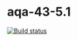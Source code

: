 # aqa-43-5.1

[![Build status](https://ci.appveyor.com/api/projects/status/aeyivlr42x6hi0dp?svg=true)](https://ci.appveyor.com/project/romanhudenko/aqa-43-5-1)
